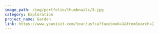 ```yaml
---
image_path: /img/portfolio/thumbnails/3.jpg
category: Exploration
project_name: Garden
link: https://www.youvisit.com/tour/usfca?facebook=1&fromSearch=1
---
```

